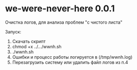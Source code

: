 # we-were-never-here 0.0.1

Очистка логов, для анализа проблем "с чистого листа"

Запуск:
1. Скачать скрипт
2. chmod +x ../.../wwnh.sh
3. ./wwnh.sh
4. Ошибки и процесс работы логируется в (/tmp/wwnh.log)
5. Перезагрузить систему или удалить файл логов из п.4
